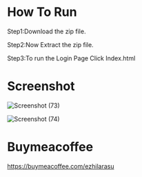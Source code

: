 # How To Run 
Step1:Download the zip file.

Step2:Now Extract the zip file.

Step3:To run the Login Page Click Index.html

# Screenshot
![Screenshot (73)](https://github.com/ezhilezhil/Simple-Login-Page/assets/167604422/b963fde2-6905-486a-8f0e-f38fa0b79093)

![Screenshot (74)](https://github.com/ezhilezhil/Simple-Login-Page/assets/167604422/b2a43e0e-4295-43fa-b73d-dc8889e0f2c3)

# Buymeacoffee
https://buymeacoffee.com/ezhilarasu
